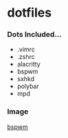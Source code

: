 # dotfiles

### Dots Included...
* .vimrc
* .zshrc
* alacritty
* bspwm
* sxhkd
* polybar
* mpd

### Image
[bspwm](https://i.ibb.co/CWM4Vmr/image.png)
